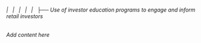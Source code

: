 ###### |   |   |   |   |   ├── Use of investor education programs to engage and inform retail investors

*Add content here*